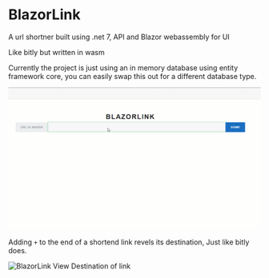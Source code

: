 # BlazorLink
A url shortner built using .net 7, API and Blazor webassembly for UI 

Like bitly but written in wasm

Currently the project is just using an in memory database using entity framework core, you can easily swap this out for a different database type. 

![BlazorLink Usage](BlazorLinkUsage.gif)



Adding `+` to the end of a shortend link revels its destination, Just like bitly does.

![BlazorLink View Destination of link](UrlDestination.gif)
